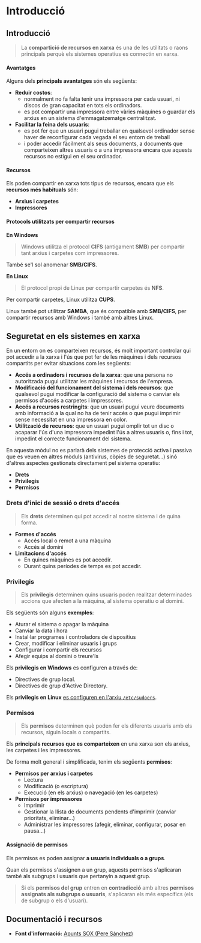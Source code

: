 # Introducció

## Introducció

> La **compartició de recursos en xarxa** és una de les utilitats o raons principals perquè els sistemes operatius es connectin en xarxa.

#### Avantatges

Alguns dels **principals avantatges** són els següents:

* **Reduir costos**:
  * normalment no fa falta tenir una impressora per cada usuari, ni discos de gran capacitat en tots els ordinadors.
  * es pot compartir una impressora entre vàries màquines o guardar els arxius en un sistema d'emmagatzematge centralitzat.
* **Facilitar la feina dels usuaris**:
  * es pot fer que un usuari pugui treballar en qualsevol ordinador sense haver de reconfigurar cada vegada el seu entorn de treball
  * i poder accedir fàcilment als seus documents, a documents que comparteixen altres usuaris o a una impressora encara que aquests recursos no estigui en el seu ordinador.

#### Recursos

Els poden compartir en xarxa tots tipus de recursos, encara que els **recursos més habituals** són:

* **Arxius i carpetes**
* **Impressores**

#### Protocols utilitzats per compartir recursos

**En Windows**

> Windows utilitza el protocol **CIFS** \(antigament **SMB**\) per compartir tant arxius i carpetes com impressores.

També se'l sol anomenar **SMB/CIFS**.

**En Linux**

> El protocol propi de Linux per compartir carpetes és **NFS**.

Per compartir carpetes, Linux utilitza **CUPS**.

Linux també pot utilitzar **SAMBA**, que és compatible amb **SMB/CIFS**, per compartir recursos amb Windows i també amb altres Linux.

## Seguretat en els sistemes en xarxa

En un entorn on es comparteixen recursos, és molt important controlar qui pot accedir a la xarxa i l'ús que pot fer de les màquines i dels recursos compartits per evitar situacions com les següents:

* **Accés a ordinadors i recursos de la xarxa**: que una persona no autoritzada pugui utilitzar les màquines i recursos de l'empresa.
* **Modificació del funcionament del sistema i dels recursos**: que qualsevol pugui modificar la configuració del sistema o canviar els permisos d'accés a carpetes i impressores.
* **Accés a recursos restringits**: que un usuari pugui veure documents amb informació a la qual no ha de tenir accés o que pugui imprimir sense necessitat en una impressora en color.
* **Utilització de recursos**: que un usuari pugui omplir tot un disc o acaparar l'ús d'una impressora impedint l'ús a altres usuaris o, fins i tot, impedint el correcte funcionament del sistema.

En aquesta mòdul no es parlarà dels sistemes de protecció activa i passiva que es veuen en altres mòduls \(antivirus, còpies de seguretat...\) sinó d'altres aspectes gestionats directament pel sistema operatiu:

* **Drets**
* **Privilegis**
* **Permisos**

### Drets d'inici de sessió o drets d'accés

> Els **drets** determinen qui pot accedir al nostre sistema i de quina forma.

* **Formes d'accés**
  * Accés local o remot a una màquina
  * Accés al domini
* **Limitacions d'accés**
  * En quines màquines es pot accedir.
  * Durant quins períodes de temps es pot accedir.

### Privilegis

> Els **privilegis** determinen quins usuaris poden realitzar determinades accions que afecten a la màquina, al sistema operatiu o al domini.

Els següents són alguns **exemples**:

* Aturar el sistema o apagar la màquina
* Canviar la data i hora
* Instal·lar programes i controladors de dispositius
* Crear, modificar i eliminar usuaris i grups
* Configurar i compartir els recursos
* Afegir equips al domini o treure'ls

Els **privilegis en Windows** es configuren a través de:

* Directives de grup local. 
* Directives de grup d'Active Directory.

Els **privilegis en Linux** [es configuren en l'arxiu `/etc/sudoers`](https://seicoll.gitbooks.io/sox/content/UF2/uf2-usuaris-locals.html#etcsudoers).

### Permisos

> Els **permisos** determinen què poden fer els diferents usuaris amb els recursos, siguin locals o compartits.

Els **principals recursos que es comparteixen** en una xarxa son els arxius, les carpetes i les impressores.

De forma molt general i simplificada, tenim els següents **permisos**:

* **Permisos per arxius i carpetes**
  * Lectura
  * Modificació \(o escriptura\)
  * Execució \(en els arxius\) o navegació \(en les carpetes\)
* **Permisos per impressores**
  * Imprimir
  * Gestionar la llista de documents pendents d'imprimir \(canviar prioritats, eliminar...\)
  * Administrar les impressores \(afegir, eliminar, configurar, posar en pausa...\)

#### Assignació de permisos

Els permisos es poden assignar **a usuaris individuals o a grups**.

Quan els permisos s'assignen a un grup, aquests permisos s'aplicaran també als subgrups i usuaris que pertanyin a aquest grup.

> Si els **permisos del grup** entren en **contradicció** amb altres **permisos assignats als subgrups o usuaris**, s'aplicaran els més específics \(els de subgrup o els d'usuari\).

## Documentació i recursos

* **Font d'informació:** [Apunts SOX \(Pere Sánchez\)](http://moodlecf.sapalomera.cat/apunts/smx/sox/index.html?cap=2.0.0)

